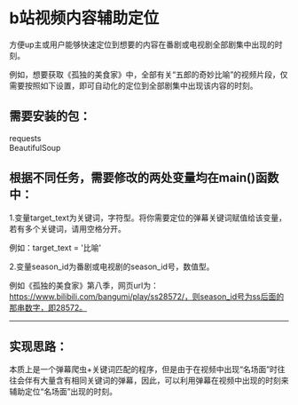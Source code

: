 # b站视频内容辅助定位


方便up主或用户能够快速定位到想要的内容在番剧或电视剧全部剧集中出现的时刻。   

例如，想要获取《孤独的美食家》中，全部有关“五郎的奇妙比喻”的视频片段，仅需要按照如下设置，即可自动化的定位到全部剧集中出现该内容的时刻。   

## 需要安装的包：

requests   
BeautifulSoup   


## 根据不同任务，需要修改的两处变量均在main()函数中：

1.变量target_text为关键词，字符型。将你需要定位的弹幕关键词赋值给该变量，若有多个关键词，请用空格分开。   

例如：target_text = '比喻'   

2.变量season_id为番剧或电视剧的season_id号，数值型。   

例如《孤独的美食家》第八季，网页url为：https://www.bilibili.com/bangumi/play/ss28572/，则season_id号为ss后面的那串数字，即28572。   

*****

## 实现思路：

本质上是一个弹幕爬虫+关键词匹配的程序，但是由于在视频中出现“名场面”时往往会伴有大量含有相同关键词的弹幕，因此，可以利用弹幕在视频中出现的时刻来辅助定位“名场面”出现的时刻。   
